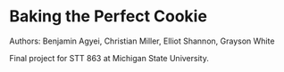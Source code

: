 # Baking the Perfect Cookie

Authors: Benjamin Agyei, Christian Miller, Elliot Shannon, Grayson White

Final project for STT 863 at Michigan State University. 

